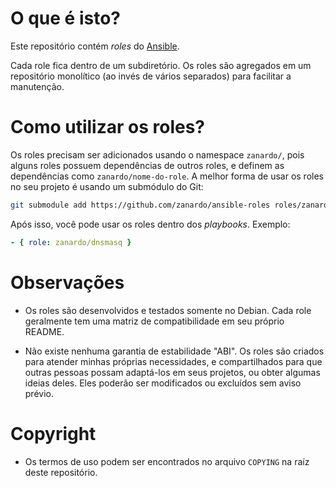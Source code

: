 # O que é isto?

Este repositório contém *roles* do [Ansible](https://docs.ansible.com/ansible/index.html).

Cada role fica dentro de um subdiretório. Os roles são agregados em um repositório monolítico (ao invés de vários separados) para facilitar a manutenção.

# Como utilizar os roles?

Os roles precisam ser adicionados usando o namespace `zanardo/`, pois alguns roles possuem dependências de outros roles, e definem as dependências como `zanardo/nome-do-role`. A melhor forma de usar os roles no seu projeto é usando um submódulo do Git:

```bash
git submodule add https://github.com/zanardo/ansible-roles roles/zanardo
```

Após isso, você pode usar os roles dentro dos *playbooks*. Exemplo:

```yaml
- { role: zanardo/dnsmasq }
```

# Observações

- Os roles são desenvolvidos e testados somente no Debian. Cada role geralmente tem uma matriz de compatibilidade em seu próprio README.

- Não existe nenhuma garantia de estabilidade "ABI". Os roles são criados para atender minhas próprias necessidades, e compartilhados para que outras pessoas possam adaptá-los em seus projetos, ou obter algumas ideias deles. Eles poderão ser modificados ou excluídos sem aviso prévio.

# Copyright

- Os termos de uso podem ser encontrados no arquivo `COPYING` na raíz deste repositório.
